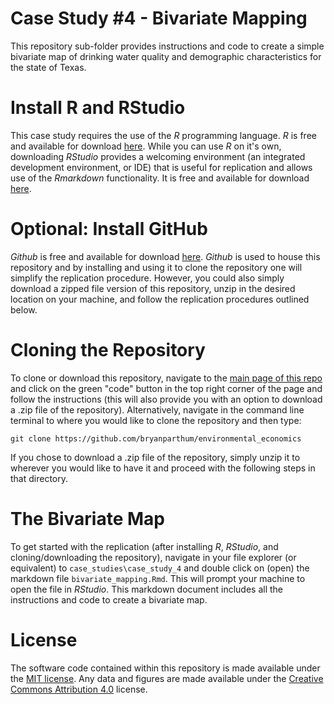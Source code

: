 # Case Study #4 - Bivariate Mapping
This repository sub-folder provides instructions and code to create a simple bivariate map of drinking water quality and demographic characteristics for the state of Texas. 

# Install R and RStudio
This case study requires the use of the *R* programming language. *R* is free and available for download [here](https://www.r-project.org/). While you can use *R* on it's own, downloading *RStudio* provides a welcoming environment (an integrated development environment, or IDE) that is useful for replication and allows use of the *Rmarkdown* functionality. It is free and available for download [here](https://www.rstudio.com/products/rstudio/).

# Optional: Install GitHub
*Github* is free and available for download [here](https://desktop.github.com/). *Github* is used to house this repository and by installing and using it to clone the repository one will simplify the replication procedure. However, you could also simply download a zipped file version of this repository, unzip in the desired location on your machine, and follow the replication procedures outlined below.

# Cloning the Repository
To clone or download this repository, navigate to the [main page of this repo](https://github.com/bryanparthum/environmental_economics) and click on the green "code" button in the top right corner of the page and follow the instructions (this will also provide you with an option to download a .zip file of the repository). Alternatively, navigate in the command line terminal to where you would like to clone the repository and then type: 

```
git clone https://github.com/bryanparthum/environmental_economics
```

If you chose to download a .zip file of the repository, simply unzip it to wherever you would like to have it and proceed with the following steps in that directory.

# The Bivariate Map
To get started with the replication (after installing *R*, *RStudio*, and cloning/downloading the repository), navigate in your file explorer (or equivalent) to `case_studies\case_study_4` and double click on (open) the markdown file `bivariate_mapping.Rmd`. This will prompt your machine to open the file in *RStudio*. This markdown document includes all the instructions and code to create a bivariate map. 

# License
The software code contained within this repository is made available under the [MIT license](http://opensource.org/licenses/mit-license.php). Any data and figures are made available under the [Creative Commons Attribution 4.0](https://creativecommons.org/licenses/by/4.0/) license.
